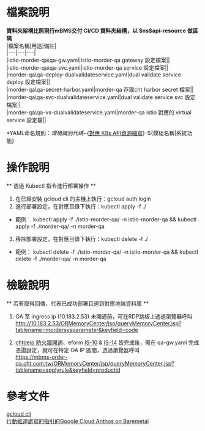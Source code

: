 # 檔案說明
**資料夾架構比照現行mBMS交付 CI/CD 資料夾結構，以 $ns\$api-resource 做區隔**  
|檔案名稱|用途|備註|  
|---|---|---|  
|istio-morder-qa\qa-gw.yaml|istio-morder-qa gateway 設定檔案||  
|istio-morder-qa\qa-svc.yaml|istio-morder-qa service 設定檔案||  
|morder-qa\qa-deploy-dualvalidateservice.yaml|dual validate service deploy 設定檔案||  
|morder-qa\qa-secret-harbor.yaml|morder-qa 存取cht harbor secret 檔案||  
|morder-qa\qa-svc-dualvalidateservice.yaml|dual validate service svc 設定檔案||  
|morder-qa\qa-vs-dualvalidateservice.yaml|morder-qa istio 對應的 virtual service 設定檔||  

*YAML命名規則：${環境識別代碼}-${[對應 K8s API資源縮寫](https://kubernetes.io/docs/reference/kubectl/#operations)}-${模組名稱|系統功能}

# 操作說明
** 透過 Kubectl 指令進行部署操作 **  
1. 在已經安裝 gcloud cli 的主機上執行：gcloud auth login  
2. 進行部署設定，在對應目錄下執行：kubectl apply -f ./  
* 範例： kubectl apply -f ./istio-morder-qa/ -n istio-morder-qa && kubectl apply -f ./morder-qa/ -n morder-qa  
3. 移除部署設定，在對應目錄下執行：kubectl delete -f ./  
* 範例： kubectl delete -f ./istio-morder-qa/ -n istio-morder-qa && kubectl delete -f ./morder-qa/ -n morder-qa


# 檢驗說明
** 若有取得回傳，代表已成功部署且連到對應地端資料庫 **  
1. OA 至 ingress ip (10.183.2.53) 未開通前，可在RDP跳板上透過瀏覽器呼叫
http://10.183.2.53/ORMemoryCenter/jsp/queryMemoryCenter.jsp?tablename=mordersysparameter&keyfield=code  

2. [chtdeip 防火牆開通](https://chtdeip.cht.com.tw/Portal?xpc=1$@60$@1$@50)、eform [IS-10](http://eform.cht.com.tw/UserForms/IS10/Apply.aspx) & [IS-14](http://eform.cht.com.tw/UserForms/IS14/Apply.aspx) 皆完成後，需在 qa-gw.yaml 完成憑證設定，就可在特定 OA IP 區間，透過瀏覽器呼叫  
https://mbms-order-qa.cht.com.tw/ORMemoryCenter/jsp/queryMemoryCenter.jsp?tablename=applyrule&keyfield=productid


# 參考文件
[gcloud cli](https://cloud.google.com/sdk/gcloud)  
[行動維運處寫的指引的Google Cloud Anthos on Baremetal](https://cht365.sharepoint.com/sites/F20/Shared%20Documents/Forms/AllItems.aspx?FolderCTID=0x012000DC19CEFE1CB3E54EADF3D1A2AEEABB4E&id=%2Fsites%2FF20%2FShared%20Documents%2FCCBOSS%2F1%2E%E8%BB%9F%E9%AB%94%E6%9E%B6%E6%A7%8B%E8%88%87%E7%99%BC%E5%B1%95%E7%B5%84%2FPaaS%E7%94%B3%E8%AB%8B%E8%A1%A8%E5%96%AE%2F2%2E4%5F20220705%5FGoogle%20Cloud%20Anthos%20On%20Baremetal%2Epdf&parent=%2Fsites%2FF20%2FShared%20Documents%2FCCBOSS%2F1%2E%E8%BB%9F%E9%AB%94%E6%9E%B6%E6%A7%8B%E8%88%87%E7%99%BC%E5%B1%95%E7%B5%84%2FPaaS%E7%94%B3%E8%AB%8B%E8%A1%A8%E5%96%AE)